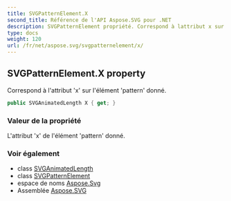 ```yaml
---
title: SVGPatternElement.X
second_title: Référence de l'API Aspose.SVG pour .NET
description: SVGPatternElement propriété. Correspond à lattribut x sur lélément pattern donné.
type: docs
weight: 120
url: /fr/net/aspose.svg/svgpatternelement/x/
---
```

## SVGPatternElement.X property

Correspond à l'attribut 'x' sur l'élément 'pattern' donné.

```csharp
public SVGAnimatedLength X { get; }
```

### Valeur de la propriété

L'attribut 'x' de l'élément 'pattern' donné.

### Voir également

* class [SVGAnimatedLength](../../../aspose.svg.datatypes/svganimatedlength/)
* class [SVGPatternElement](../)
* espace de noms [Aspose.Svg](../../svgpatternelement/)
* Assemblée [Aspose.SVG](../../../)


